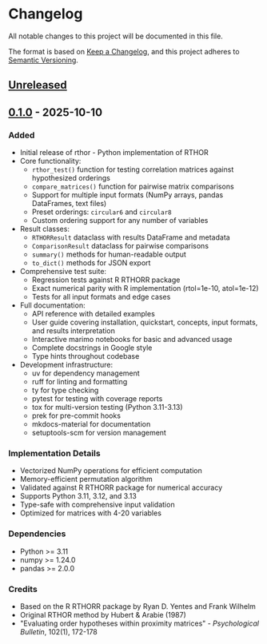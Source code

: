 # Changelog

All notable changes to this project will be documented in this file.

The format is based on [Keep a Changelog](https://keepachangelog.com/en/1.0.0/),
and this project adheres to [Semantic Versioning](https://semver.org/spec/v2.0.0.html).

## [Unreleased]

## [0.1.0] - 2025-10-10

### Added

- Initial release of rthor - Python implementation of RTHOR
- Core functionality:
  - `rthor_test()` function for testing correlation matrices against hypothesized orderings
  - `compare_matrices()` function for pairwise matrix comparisons
  - Support for multiple input formats (NumPy arrays, pandas DataFrames, text files)
  - Preset orderings: `circular6` and `circular8`
  - Custom ordering support for any number of variables
- Result classes:
  - `RTHORResult` dataclass with results DataFrame and metadata
  - `ComparisonResult` dataclass for pairwise comparisons
  - `summary()` methods for human-readable output
  - `to_dict()` methods for JSON export
- Comprehensive test suite:
  - Regression tests against R RTHORR package
  - Exact numerical parity with R implementation (rtol=1e-10, atol=1e-12)
  - Tests for all input formats and edge cases
- Full documentation:
  - API reference with detailed examples
  - User guide covering installation, quickstart, concepts, input formats, and results interpretation
  - Interactive marimo notebooks for basic and advanced usage
  - Complete docstrings in Google style
  - Type hints throughout codebase
- Development infrastructure:
  - uv for dependency management
  - ruff for linting and formatting
  - ty for type checking
  - pytest for testing with coverage reports
  - tox for multi-version testing (Python 3.11-3.13)
  - prek for pre-commit hooks
  - mkdocs-material for documentation
  - setuptools-scm for version management

### Implementation Details

- Vectorized NumPy operations for efficient computation
- Memory-efficient permutation algorithm
- Validated against R RTHORR package for numerical accuracy
- Supports Python 3.11, 3.12, and 3.13
- Type-safe with comprehensive input validation
- Optimized for matrices with 4-20 variables

### Dependencies

- Python >= 3.11
- numpy >= 1.24.0
- pandas >= 2.0.0

### Credits

- Based on the R RTHORR package by Ryan D. Yentes and Frank Wilhelm
- Original RTHOR method by Hubert & Arabie (1987)
- "Evaluating order hypotheses within proximity matrices" - _Psychological Bulletin_, 102(1), 172-178

[Unreleased]: https://github.com/MitchellAcoustics/rthor/compare/v0.1.0...HEAD
[0.1.0]: https://github.com/MitchellAcoustics/rthor/releases/tag/v0.1.0
